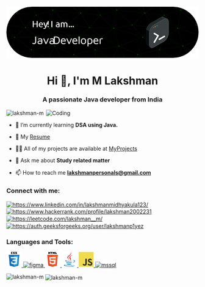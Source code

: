 ![Header](BANNER_github.png)
<h1 align="center">Hi 👋, I'm M Lakshman</h1>
<h3 align="center">A passionate Java developer from India</h3>
<img align="right" alt = "Coding" width="400" src="https://gifdb.com/images/high/animated-programmer-guy-coding-790a0bs8e8thpisg.gif" alt="">

<p align="left"> <img src="https://komarev.com/ghpvc/?username=lakshman-m&label=Profile%20views&color=0e75b6&style=flat" alt="lakshman-m" /> </p>

- 🌱 I’m currently learning **DSA using Java.**
  
- 📄 My [Resume](https://github.com/LAKSHMAN-M/Resume)

- 👨‍💻 All of my projects are available at [MyProjects](https://github.com/LAKSHMAN-M/MyFirst/tree/MyProjects)

- 💬 Ask me about **Study related matter**

- 📫 How to reach me **lakshmanpersonals@gmail.com**

<h3 align="left">Connect with me:</h3>
<p align="left">
<a href="https://linkedin.com/in/https://www.linkedin.com/in/lakshmanmidhyakula123/" target="blank"><img align="center" src="https://raw.githubusercontent.com/rahuldkjain/github-profile-readme-generator/master/src/images/icons/Social/linked-in-alt.svg" alt="https://www.linkedin.com/in/lakshmanmidhyakula123/" height="30" width="40" /></a>
<a href="https://www.hackerrank.com/https://www.hackerrank.com/profile/lakshman2002231" target="blank"><img align="center" src="https://raw.githubusercontent.com/rahuldkjain/github-profile-readme-generator/master/src/images/icons/Social/hackerrank.svg" alt="https://www.hackerrank.com/profile/lakshman2002231" height="30" width="40" /></a>
<a href="https://www.leetcode.com/https://leetcode.com/lakshman__m/" target="blank"><img align="center" src="https://raw.githubusercontent.com/rahuldkjain/github-profile-readme-generator/master/src/images/icons/Social/leet-code.svg" alt="https://leetcode.com/lakshman__m/" height="30" width="40" /></a>
<a href="https://auth.geeksforgeeks.org/user/https://auth.geeksforgeeks.org/user/lakshmanp1yez" target="blank"><img align="center" src="https://raw.githubusercontent.com/rahuldkjain/github-profile-readme-generator/master/src/images/icons/Social/geeks-for-geeks.svg" alt="https://auth.geeksforgeeks.org/user/lakshmanp1yez" height="30" width="40" /></a>
</p>

<h3 align="left">Languages and Tools:</h3>
<p align="left"> <a href="https://www.w3schools.com/css/" target="_blank" rel="noreferrer"> <img src="https://raw.githubusercontent.com/devicons/devicon/master/icons/css3/css3-original-wordmark.svg" alt="css3" width="40" height="40"/> </a> <a href="https://www.figma.com/" target="_blank" rel="noreferrer"> <img src="https://www.vectorlogo.zone/logos/figma/figma-icon.svg" alt="figma" width="40" height="40"/> </a> <a href="https://www.w3.org/html/" target="_blank" rel="noreferrer"> <img src="https://raw.githubusercontent.com/devicons/devicon/master/icons/html5/html5-original-wordmark.svg" alt="html5" width="40" height="40"/> </a> <a href="https://www.java.com" target="_blank" rel="noreferrer"> <img src="https://raw.githubusercontent.com/devicons/devicon/master/icons/java/java-original.svg" alt="java" width="40" height="40"/> </a> <a href="https://developer.mozilla.org/en-US/docs/Web/JavaScript" target="_blank" rel="noreferrer"> <img src="https://raw.githubusercontent.com/devicons/devicon/master/icons/javascript/javascript-original.svg" alt="javascript" width="40" height="40"/> </a> <a href="https://www.microsoft.com/en-us/sql-server" target="_blank" rel="noreferrer"> <img src="https://www.svgrepo.com/show/303229/microsoft-sql-server-logo.svg" alt="mssql" width="40" height="40"/> </a> </p>

<p><img align="left" src="https://github-readme-stats.vercel.app/api/top-langs?username=lakshman-m&show_icons=true&locale=en&layout=compact" alt="lakshman-m" /></p>

<p>&nbsp;<img align="center" src="https://github-readme-stats.vercel.app/api?username=lakshman-m&show_icons=true&locale=en" alt="lakshman-m" /></p>
